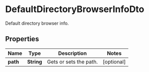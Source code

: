 

# DefaultDirectoryBrowserInfoDto

Default directory browser info.

## Properties

| Name | Type | Description | Notes |
|------------ | ------------- | ------------- | -------------|
|**path** | **String** | Gets or sets the path. |  [optional] |



